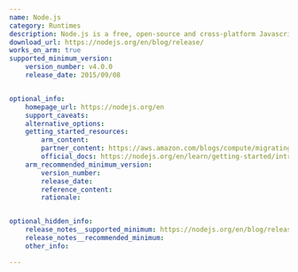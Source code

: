 ```yaml
---
name: Node.js
category: Runtimes
description: Node.js is a free, open-source and cross-platform Javascript runtime environment that allows developer to create servers, web apps, command line tools and scripts.
download_url: https://nodejs.org/en/blog/release/
works_on_arm: true
supported_minimum_version:
    version_number: v4.0.0
    release_date: 2015/09/08


optional_info:
    homepage_url: https://nodejs.org/en
    support_caveats:
    alternative_options:
    getting_started_resources:
        arm_content: 
        partner_content: https://aws.amazon.com/blogs/compute/migrating-aws-lambda-functions-to-arm-based-aws-graviton2-processors/
        official_docs: https://nodejs.org/en/learn/getting-started/introduction-to-nodejs
    arm_recommended_minimum_version:
        version_number:
        release_date:
        reference_content:
        rationale: 


optional_hidden_info:
    release_notes__supported_minimum: https://nodejs.org/en/blog/release/v4.0.0
    release_notes__recommended_minimum:
    other_info: 

---
```

